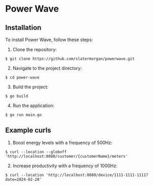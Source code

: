 # Power Wave

## Installation

To install Power Wave, follow these steps:

1. Clone the repository:

```
$ git clone https://github.com/slatermorgan/powerwave.git
```

2. Navigate to the project directory:

```
$ cd power-wave
```

3. Build the project:

```
$ go build
```

4. Run the application:

```
$ go run main.go
```

## Example curls

1. Boost energy levels with a frequency of 500Hz:
```
$ curl --location --globoff 'http://localhost:8080/customer/{customerName}/meters'
```

2. Increase productivity with a frequency of 1000Hz:
```
$ curl --location 'http://localhost:8080/device/1111-1111-1111?date=2024-02-28'
```